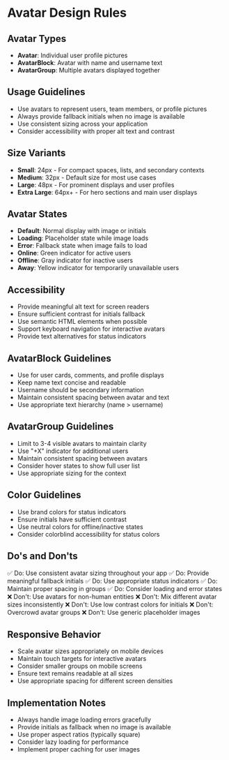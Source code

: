 # Avatar Design Rules

## Avatar Types
- **Avatar**: Individual user profile pictures
- **AvatarBlock**: Avatar with name and username text
- **AvatarGroup**: Multiple avatars displayed together

## Usage Guidelines
- Use avatars to represent users, team members, or profile pictures
- Always provide fallback initials when no image is available
- Use consistent sizing across your application
- Consider accessibility with proper alt text and contrast

## Size Variants
- **Small**: 24px - For compact spaces, lists, and secondary contexts
- **Medium**: 32px - Default size for most use cases
- **Large**: 48px - For prominent displays and user profiles
- **Extra Large**: 64px+ - For hero sections and main user displays

## Avatar States
- **Default**: Normal display with image or initials
- **Loading**: Placeholder state while image loads
- **Error**: Fallback state when image fails to load
- **Online**: Green indicator for active users
- **Offline**: Gray indicator for inactive users
- **Away**: Yellow indicator for temporarily unavailable users

## Accessibility
- Provide meaningful alt text for screen readers
- Ensure sufficient contrast for initials fallback
- Use semantic HTML elements when possible
- Support keyboard navigation for interactive avatars
- Provide text alternatives for status indicators

## AvatarBlock Guidelines
- Use for user cards, comments, and profile displays
- Keep name text concise and readable
- Username should be secondary information
- Maintain consistent spacing between avatar and text
- Use appropriate text hierarchy (name > username)

## AvatarGroup Guidelines
- Limit to 3-4 visible avatars to maintain clarity
- Use "+X" indicator for additional users
- Maintain consistent spacing between avatars
- Consider hover states to show full user list
- Use appropriate sizing for the context

## Color Guidelines
- Use brand colors for status indicators
- Ensure initials have sufficient contrast
- Use neutral colors for offline/inactive states
- Consider colorblind accessibility for status colors

## Do's and Don'ts
✅ Do: Use consistent avatar sizing throughout your app
✅ Do: Provide meaningful fallback initials
✅ Do: Use appropriate status indicators
✅ Do: Maintain proper spacing in groups
✅ Do: Consider loading and error states
❌ Don't: Use avatars for non-human entities
❌ Don't: Mix different avatar sizes inconsistently
❌ Don't: Use low contrast colors for initials
❌ Don't: Overcrowd avatar groups
❌ Don't: Use generic placeholder images

## Responsive Behavior
- Scale avatar sizes appropriately on mobile devices
- Maintain touch targets for interactive avatars
- Consider smaller groups on mobile screens
- Ensure text remains readable at all sizes
- Use appropriate spacing for different screen densities

## Implementation Notes
- Always handle image loading errors gracefully
- Provide initials as fallback when no image is available
- Use proper aspect ratios (typically square)
- Consider lazy loading for performance
- Implement proper caching for user images
